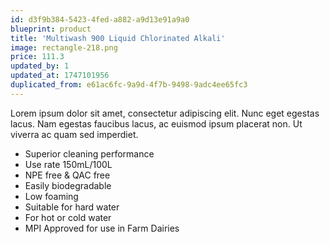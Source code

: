 ```yaml
---
id: d3f9b384-5423-4fed-a882-a9d13e91a9a0
blueprint: product
title: 'Multiwash 900 Liquid Chlorinated Alkali'
image: rectangle-218.png
price: 111.3
updated_by: 1
updated_at: 1747101956
duplicated_from: e61ac6fc-9a9d-4f7b-9498-9adc4ee65fc3
---
```

Lorem ipsum dolor sit amet, consectetur adipiscing elit. Nunc eget egestas lacus. Nam egestas faucibus lacus, ac euismod ipsum placerat non. Ut viverra ac quam sed imperdiet.

- Superior cleaning performance
- Use rate 150mL/100L
- NPE free & QAC free
- Easily biodegradable
- Low foaming
- Suitable for hard water
- For hot or cold water
- MPI Approved for use in Farm Dairies